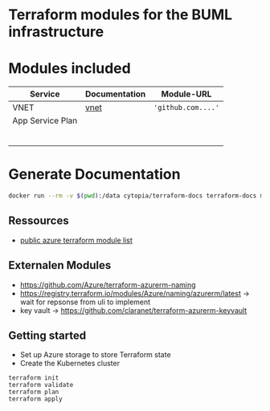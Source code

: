 # Terraform modules for the BUML infrastructure

# Modules included

| Service          | Documentation                    | Module-URL         |
| ---------------- | -------------------------------- | ------------------ |
| VNET             | [vnet](./modules/vnet/readme.md) | `'github.com....'` |
| App Service Plan |                                  |                    |
|                  |                                  |                    |
|                  |                                  |                    |
|                  |                                  |                    |
|                  |                                  |                    |
|                  |                                  |                    |
|                  |                                  |                    |

# Generate Documentation

```bash
docker run --rm -v $(pwd):/data cytopia/terraform-docs terraform-docs md . > README.md
```

## Ressources

- [public azure terraform module list](https://registry.terraform.io/search/modules)

## Externalen Modules

- https://github.com/Azure/terraform-azurerm-naming
- https://registry.terraform.io/modules/Azure/naming/azurerm/latest -> wait for repsonse from uli to implement
- key vault -> https://github.com/claranet/terraform-azurerm-keyvault

## Getting started

- Set up Azure storage to store Terraform state
- Create the Kubernetes cluster

```
terraform init
terraform validate
terraform plan
terraform apply
```
